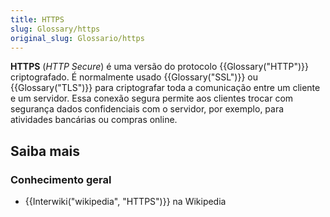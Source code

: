 ```yaml
---
title: HTTPS
slug: Glossary/https
original_slug: Glossario/https
---
```


**HTTPS** (_HTTP Secure_) é uma versão do protocolo {{Glossary("HTTP")}} criptografado. É normalmente usado {{Glossary("SSL")}} ou {{Glossary("TLS")}} para criptografar toda a comunicação entre um cliente e um servidor. Essa conexão segura permite aos clientes trocar com segurança dados confidenciais com o servidor, por exemplo, para atividades bancárias ou compras online.

## Saiba mais

### Conhecimento geral

- {{Interwiki("wikipedia", "HTTPS")}} na Wikipedia
